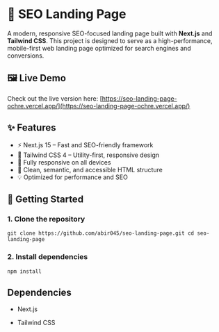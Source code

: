# 🚀 SEO Landing Page

A modern, responsive SEO-focused landing page built with **Next.js** and **Tailwind CSS**. This project is designed to serve as a high-performance, mobile-first web landing page optimized for search engines and conversions.

## 🖼️ Live Demo

Check out the live version here: [https://seo-landing-page-ochre.vercel.app/](https://seo-landing-page-ochre.vercel.app/)

## ✨ Features

- ⚡️ Next.js 15 – Fast and SEO-friendly framework
- 🎨 Tailwind CSS 4 – Utility-first, responsive design
- 📱 Fully responsive on all devices
- 🧠 Clean, semantic, and accessible HTML structure
- 💡 Optimized for performance and SEO

## 🚀 Getting Started

### 1. Clone the repository

`git clone https://github.com/abir045/seo-landing-page.git
 cd seo-landing-page
`

### 2. Install dependencies

`npm install`

## Dependencies

- Next.js

- Tailwind CSS
